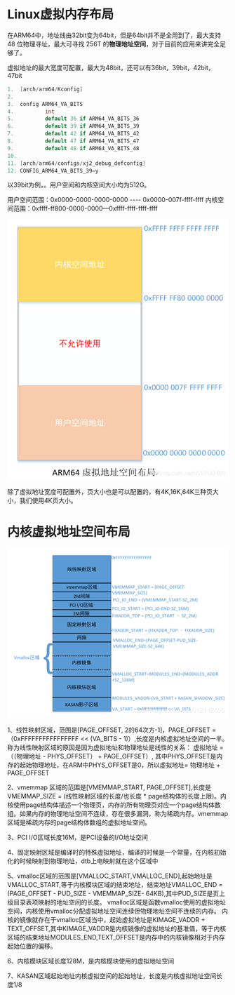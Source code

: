 

# Linux虚拟内存布局

在ARM64中，地址线由32bit变为64bit，但是64bit并不是全用到了，最大支持 48 位物理寻址，最大可寻找 256T 的**物理地址空间**，对于目前的应用来讲完全足够了。

虚拟地址的最大宽度可配置，最大为48bit，还可以有36bit，39bit，42bit，47bit

```cpp
1.	[arch/arm64/Kconfig]  
2.	   
3.	config ARM64_VA_BITS  
4.	        int  
5.	        default 36 if ARM64_VA_BITS_36  
6.	        default 39 if ARM64_VA_BITS_39  
7.	        default 42 if ARM64_VA_BITS_42  
8.	        default 47 if ARM64_VA_BITS_47  
9.	        default 48 if ARM64_VA_BITS_48
10.	
11.	[arch/arm64/configs/xj2_debug_defconfig]
12.	CONFIG_ARM64_VA_BITS_39=y
```

以39bit为例，。用户空间和内核空间大小均为512G。

用户空间范围：0x0000-0000-0000-0000 ---- 0x0000-007f-ffff-ffff
内核空间范围：0xffff-ff800-0000-0000—0xffff-ffff-ffff-ffff

![2022-04-13-14-17-42.png](./images/2022-04-13-14-17-42.png)

除了虚拟地址宽度可配置外，页大小也是可以配置的，有4K,16K,64K三种页大小，我们使用4K页大小。

# 内核虚拟地址空间布局

![2022-04-13-14-59-25.png](./images/2022-04-13-14-59-25.png)

1、线性映射区域，范围是[PAGE_OFFSET, 2的64次方-1]，PAGE_OFFSET = （0xFFFFFFFFFFFFFFFF << (VA_BITS - 1)）,长度是内核虚拟地址空间的一半。称为线性映射区域的原因是因为虚拟地址和物理地址是线性的关系：
虚拟地址 = （（物理地址 - PHYS_OFFSET） + PAGE_OFFSET）, 其中PHYS_OFFSET是内存的起始物理地址，在ARM中PHYS_OFFSET是0，所以虚拟地址= 物理地址 + PAGE_OFFSET

2、vmemmap 区域的范围是[VMEMMAP_START, PAGE_OFFSET],长度是VMEMMAP_SIZE = (线性映射区域的长度/也长度 * page结构体的长度上限)。内核使用page结构体描述一个物理页，内存的所有物理页对应一个page结构体数组。如果内存的物理地址空间不连续，存在很多漏洞，称为稀疏内存。vmemmap区域是稀疏内存的page结构体数组的虚拟地址空间。

3、PCI I/O区域长度16M，是PCI设备的I/O地址空间

4、固定映射区域是编译时的特殊虚拟地址，编译的时候是一个常量，在内核初始化的时候映射到物理地址，dtb上电映射就在这个区域中

5、vmalloc区域的范围是[VMALLOC_START,VMALLOC_END],起始地址是VMALLOC_START,等于内核模块区域的结束地址，结束地址VMALLOC_END = (PAGE_OFFSET - PUD_SIZE - VMEMMAP_SIZE- 64KB),其中PUD_SIZE是页上级目录表项映射的地址空间的长度。
vmalloc区域是函数vmalloc使用的虚拟地址空间，内核使用vmalloc分配虚拟地址空间连续但物理地址空间不连续的内存。
内核的镜像就存在于vmalloc区域当中，起始虚拟地址是KIMAGE_VADDR + TEXT_OFFSET,其中KIMAGE_VADDR是内核镜像的虚拟地址的基准值，等于内核区域的结束地址MODULES_END,TEXT_OFFSET是内存中的内核镜像相对于内存起始位置的偏移。

6、内核模块区域长度128M，是内核模块使用的虚拟地址空间

7、KASAN区域起始地址内核虚拟空间的起始地址，长度是内核虚拟地址空间长度1/8
